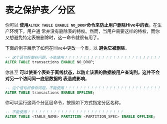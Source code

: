 表之保护表／分区
===================================================================================
你可以 **使用`ALTER TABLE ENABLE NO_DROP`命令来防止用户删除Hive中的表**。在生产环境下，用户通
常并没有删除表的特权。然而，当用户需要这样的特权，而你又想避免特定表被删除时，这一命令就很有用了。

下面的例子展示了如何在Hive中更改一个表，以 **避免它被删除**。
```sql
-- 这个语句好像有问题，不能使用！！！！！！！！！！！！！！！！！！！！！！！！！！
ALTER TABLE transactions ENABLE NO_DROP;
```
你甚至 **可以使某个表处于离线状态，以防止该表的数据被用户查询到。这并不会对另一个访问同一底层数据的
表造成影响**。
```sql
-- 这个语句好像有问题，不能使用！！！！！！！！！！！！！！！！！！！！！！！！！！
ALTER TABLE transactions ENABLE OFFLINE;
```
你可以运行这两个分区层命令，按照如下方式指定分区名称。
```sql
-- 不能使用！！！！！！！！！！！！！！！！！！！！！！！！！！
ALTER TABLE <TABLE_NAME> PARTITION <PARTITION_SPEC> ENABLE OFFLINE;
```